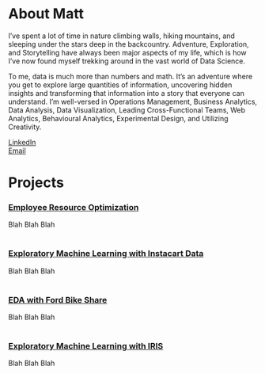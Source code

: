 # About Matt

I’ve spent a lot of time in nature climbing walls, hiking mountains, and sleeping under the stars deep in the backcountry. Adventure, Exploration, and Storytelling have always been major aspects of my life, which is how I’ve now found myself trekking around in the vast world of Data Science. 

To me, data is much more than numbers and math. It’s an adventure where you get to explore large quantities of information, uncovering hidden insights and transforming that information into a story that everyone can understand. I’m well-versed in Operations Management, Business Analytics, Data Analysis, Data Visualization, Leading Cross-Functional Teams, Web Analytics, Behavioural Analytics, Experimental Design, and Utilizing Creativity. 


[LinkedIn](https://www.linkedin.com/in/mattfederighi/) <br>
[Email](matt.federighi@gmail.com)


# Projects

### [Employee Resource Optimization](#) <br>
Blah Blah Blah <br><br>

### [Exploratory Machine Learning with Instacart Data](#) <br>
Blah Blah Blah <br><br>

### [EDA with Ford Bike Share](#) <br>
Blah Blah Blah <br><br>

### [Exploratory Machine Learning with IRIS](projects/Iris.html) <br>
Blah Blah Blah <br><br>
